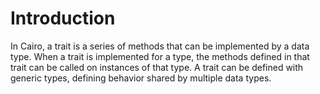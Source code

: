 # Introduction

In Cairo, a trait is a series of methods that can be implemented by a data type.
When a trait is implemented for a type, the methods defined in that trait can be called on instances of that type.
A trait can be defined with generic types, defining behavior shared by multiple data types.
